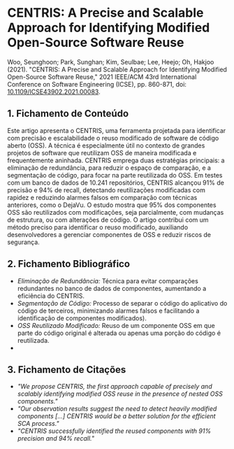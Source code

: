 # CENTRIS: A Precise and Scalable Approach for Identifying Modified Open-Source Software Reuse

Woo, Seunghoon; Park, Sunghan; Kim, Seulbae; Lee, Heejo; Oh, Hakjoo (2021). "CENTRIS: A Precise and Scalable Approach for Identifying Modified Open-Source Software Reuse," 2021 IEEE/ACM 43rd International Conference on Software Engineering (ICSE), pp. 860-871, doi:  [10.1109/ICSE43902.2021.00083](https://ieeexplore.ieee.org/document/9402128).

## 1. Fichamento de Conteúdo

Este artigo apresenta o CENTRIS, uma ferramenta projetada para identificar com precisão e escalabilidade o reuso modificado de software de código aberto (OSS). A técnica é especialmente útil no contexto de grandes projetos de software que reutilizam OSS de maneira modificada e frequentemente aninhada. CENTRIS emprega duas estratégias principais: a eliminação de redundância, para reduzir o espaço de comparação, e a segmentação de código, para focar na parte reutilizada do OSS. Em testes com um banco de dados de 10.241 repositórios, CENTRIS alcançou 91% de precisão e 94% de recall, detectando reutilizações modificadas com rapidez e reduzindo alarmes falsos em comparação com técnicas anteriores, como o DejaVu.
O estudo mostra que 95% dos componentes OSS são reutilizados com modificações, seja parcialmente, com mudanças de estrutura, ou com alterações de código. O artigo contribui com um método preciso para identificar o reuso modificado, auxiliando desenvolvedores a gerenciar componentes de OSS e reduzir riscos de segurança.

## 2. Fichamento Bibliográfico
* _Eliminação de Redundância:_ Técnica para evitar comparações redundantes no banco de dados de componentes, aumentando a eficiência do CENTRIS.
* _Segmentação de Código:_ Processo de separar o código do aplicativo do código de terceiros, minimizando alarmes falsos e facilitando a identificação de componentes modificados).
* _OSS Reutilizado Modificado:_ Reuso de um componente OSS em que parte do código original é alterada ou apenas uma porção do código é reutilizada.
* 
## 3. Fichamento de Citações
* _"We propose CENTRIS, the first approach capable of precisely and scalably identifying modified OSS reuse in the presence of nested OSS components."_
* _"Our observation results suggest the need to detect heavily modified components [...] CENTRIS would be a better solution for the efficient SCA process."_
* _"CENTRIS successfully identified the reused components with 91% precision and 94% recall."_
